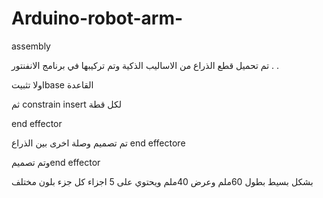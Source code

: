 # Arduino-robot-arm-
assembly 



تم تحميل قطع الذراع من الاساليب الذكية وتم تركيبها في برنامج الانفنتور
.
.

اولا تثبيتbase القاعدة 


ثم constrain insert لكل قطة 




end effector 



تم تصميم وصلة اخرى بين الذراع  end effectore 


وتم تصميمend effector 

بشكل  بسيط بطول 60ملم وعرض 40ملم ويحتوي على 5 اجزاء كل جزء بلون مختلف  
